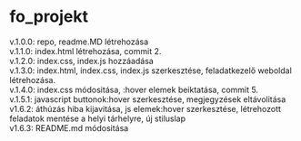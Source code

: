 # fo_projekt  
v.1.0.0: repo, readme.MD létrehozása  
v.1.1.0: index.html létrehozása, commit 2.  
v.1.2.0: index.css, index.js hozzáadása  
v.1.3.0: index.html, index.css, index.js szerkesztése, feladatkezelő weboldal létrehozása.  
v.1.4.0: index.css módositása, :hover elemek beiktatása, commit 5.  
v.1.5.1: javascript buttonok:hover szerkesztése, megjegyzések eltávolitása  
v1.6.2: áthúzás hiba kijavitása, js elemek:hover szerkesztése, létrehozott feladatok mentése a helyi tárhelyre, új stiluslap  
v1.6.3: README.md módositása